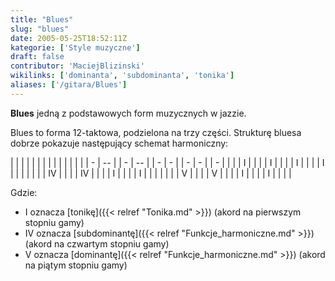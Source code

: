 ```yaml
---
title: "Blues"
slug: "blues"
date: 2005-05-25T18:52:11Z
kategorie: ['Style muzyczne']
draft: false
contributor: 'MaciejBlizinski'
wikilinks: ['dominanta', 'subdominanta', 'tonika']
aliases: ['/gitara/Blues']
---
```

**Blues** jedną z podstawowych form muzycznych w jazzie.

Blues to forma 12-taktowa, podzielona na trzy części. Strukturę bluesa
dobrze pokazuje następujący schemat harmoniczny:

|   |    |  |   |    |  |   |   |  |   |   |  |   |
| - | -- |  | - | -- |  | - | - |  | - | - |  | - |
| | | I  |  | | | I  |  | | | I |  | | | I |  | | |
| | | IV |  | | | IV |  | | | I |  | | | I |  | | |
| | | V  |  | | | V  |  | | | I |  | | | I |  | | |

Gdzie:

  - I oznacza [tonikę]({{< relref "Tonika.md" >}}) (akord na pierwszym stopniu
    gamy)
  - IV oznacza [subdominantę]({{< relref "Funkcje_harmoniczne.md" >}}) (akord na
    czwartym stopniu gamy)
  - V oznacza [dominantę]({{< relref "Funkcje_harmoniczne.md" >}}) (akord na piątym stopniu
    gamy)

